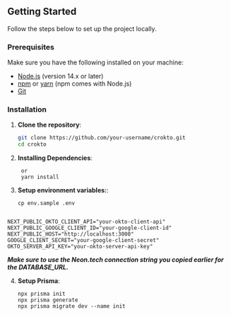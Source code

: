 ## Getting Started

Follow the steps below to set up the project locally.

### Prerequisites

Make sure you have the following installed on your machine:

- [Node.js](https://nodejs.org/) (version 14.x or later)
- [npm](https://www.npmjs.com/) or [yarn](https://yarnpkg.com/) (npm comes with Node.js)
- [Git](https://git-scm.com/)

### Installation

1. **Clone the repository**:

   ```bash
   git clone https://github.com/your-username/crokto.git
   cd crokto

   ```

2. **Installing Dependencies**:

   ```npm install
    or
    yarn install

   ```

3. **Setup environment variables:**:

   ```
   cp env.sample .env

   ```

```DATABASE_URL="your-neon-database-url"

NEXT_PUBLIC_OKTO_CLIENT_API="your-okto-client-api"
NEXT_PUBLIC_GOOGLE_CLIENT_ID="your-google-client-id"
NEXT_PUBLIC_HOST="http://localhost:3000"
GOOGLE_CLIENT_SECRET="your-google-client-secret"
OKTO_SERVER_API_KEY="your-okto-server-api-key"
```

**_Make sure to use the Neon.tech connection string you copied earlier for the DATABASE_URL._**

4. **Setup Prisma**:

   ```
   npx prisma init
   npx prisma generate
   npx prisma migrate dev --name init


   ```
